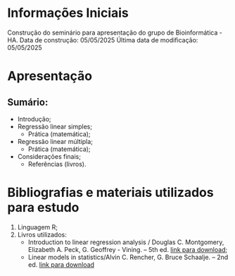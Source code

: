 # Informações Iniciais
Construção do seminário para apresentação do grupo de Bioinformática - HA.
Data de construção: 05/05/2025
Última data de modificação: 05/05/2025

# Apresentação
## Sumário:
* Introdução;
* Regressão linear simples;
  * Prática (matemática);
* Regressão linear múltipla;
  * Prática (matemática);
* Considerações finais;
  * Referências (livros).

# Bibliografias e materiais utilizados para estudo
1. Linguagem R;
2. Livros utilizados:
   * Introduction to linear regression analysis / Douglas C. Montgomery, Elizabeth A. Peck, G. Geoffrey - Vining. – 5th ed. [link para download](https://www.kwcsangli.in/uploads/3--Introduction_to_Linear_Regression_Analysis__5th_ed._Douglas_C._Montgomery__Elizabeth_A._Peck__and_G._.pdf);
   * Linear models in statistics/Alvin C. Rencher, G. Bruce Schaalje. – 2nd ed. [link para download](https://www.utstat.toronto.edu/~brunner/books/LinearModelsInStatistics.pdf)
